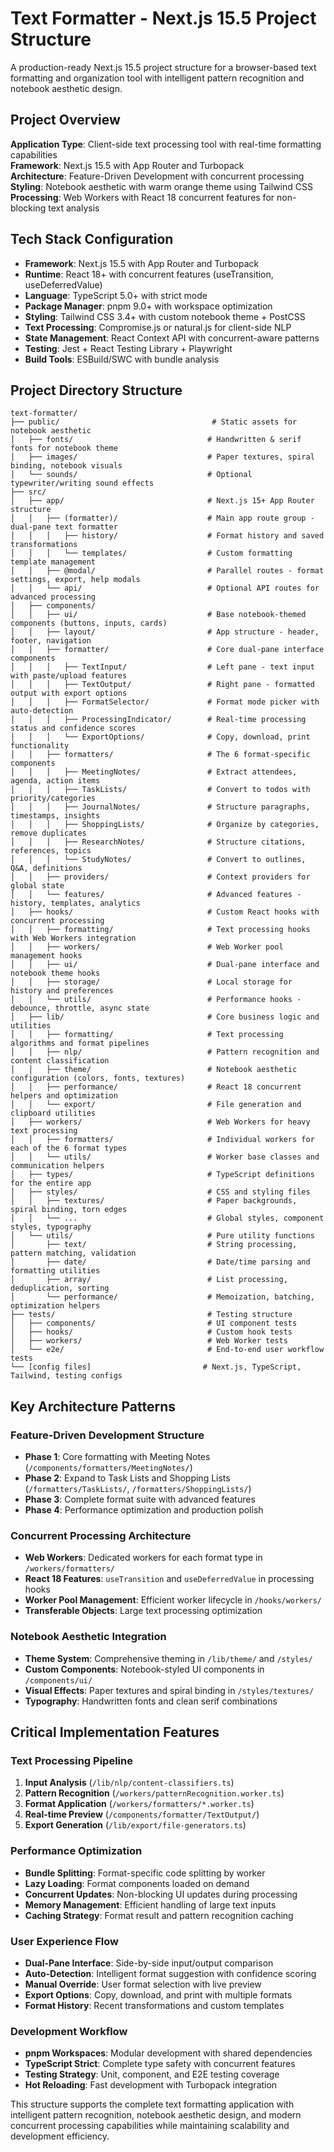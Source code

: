 # Text Formatter - Next.js 15.5 Project Structure

A production-ready Next.js 15.5 project structure for a browser-based text formatting and organization tool with intelligent pattern recognition and notebook aesthetic design.

## Project Overview

**Application Type**: Client-side text processing tool with real-time formatting capabilities  
**Framework**: Next.js 15.5 with App Router and Turbopack  
**Architecture**: Feature-Driven Development with concurrent processing  
**Styling**: Notebook aesthetic with warm orange theme using Tailwind CSS  
**Processing**: Web Workers with React 18 concurrent features for non-blocking text analysis  

## Tech Stack Configuration

- **Framework**: Next.js 15.5 with App Router and Turbopack
- **Runtime**: React 18+ with concurrent features (useTransition, useDeferredValue)
- **Language**: TypeScript 5.0+ with strict mode
- **Package Manager**: pnpm 9.0+ with workspace optimization
- **Styling**: Tailwind CSS 3.4+ with custom notebook theme + PostCSS
- **Text Processing**: Compromise.js or natural.js for client-side NLP
- **State Management**: React Context API with concurrent-aware patterns
- **Testing**: Jest + React Testing Library + Playwright
- **Build Tools**: ESBuild/SWC with bundle analysis

## Project Directory Structure

```
text-formatter/
├── public/                                  # Static assets for notebook aesthetic
│   ├── fonts/                              # Handwritten & serif fonts for notebook theme
│   ├── images/                             # Paper textures, spiral binding, notebook visuals
│   └── sounds/                             # Optional typewriter/writing sound effects
├── src/
│   ├── app/                                # Next.js 15+ App Router structure
│   │   ├── (formatter)/                    # Main app route group - dual-pane text formatter
│   │   │   ├── history/                    # Format history and saved transformations
│   │   │   └── templates/                  # Custom formatting template management
│   │   ├── @modal/                         # Parallel routes - format settings, export, help modals
│   │   └── api/                            # Optional API routes for advanced processing
│   ├── components/
│   │   ├── ui/                             # Base notebook-themed components (buttons, inputs, cards)
│   │   ├── layout/                         # App structure - header, footer, navigation
│   │   ├── formatter/                      # Core dual-pane interface components
│   │   │   ├── TextInput/                  # Left pane - text input with paste/upload features
│   │   │   ├── TextOutput/                 # Right pane - formatted output with export options
│   │   │   ├── FormatSelector/             # Format mode picker with auto-detection
│   │   │   ├── ProcessingIndicator/        # Real-time processing status and confidence scores
│   │   │   └── ExportOptions/              # Copy, download, print functionality
│   │   ├── formatters/                     # The 6 format-specific components
│   │   │   ├── MeetingNotes/               # Extract attendees, agenda, action items
│   │   │   ├── TaskLists/                  # Convert to todos with priority/categories
│   │   │   ├── JournalNotes/               # Structure paragraphs, timestamps, insights
│   │   │   ├── ShoppingLists/              # Organize by categories, remove duplicates
│   │   │   ├── ResearchNotes/              # Structure citations, references, topics
│   │   │   └── StudyNotes/                 # Convert to outlines, Q&A, definitions
│   │   ├── providers/                      # Context providers for global state
│   │   └── features/                       # Advanced features - history, templates, analytics
│   ├── hooks/                              # Custom React hooks with concurrent processing
│   │   ├── formatting/                     # Text processing hooks with Web Workers integration
│   │   ├── workers/                        # Web Worker pool management hooks
│   │   ├── ui/                             # Dual-pane interface and notebook theme hooks
│   │   ├── storage/                        # Local storage for history and preferences
│   │   └── utils/                          # Performance hooks - debounce, throttle, async state
│   ├── lib/                                # Core business logic and utilities
│   │   ├── formatting/                     # Text processing algorithms and format pipelines
│   │   ├── nlp/                            # Pattern recognition and content classification
│   │   ├── theme/                          # Notebook aesthetic configuration (colors, fonts, textures)
│   │   ├── performance/                    # React 18 concurrent helpers and optimization
│   │   └── export/                         # File generation and clipboard utilities
│   ├── workers/                            # Web Workers for heavy text processing
│   │   ├── formatters/                     # Individual workers for each of the 6 format types
│   │   └── utils/                          # Worker base classes and communication helpers
│   ├── types/                              # TypeScript definitions for the entire app
│   ├── styles/                             # CSS and styling files
│   │   ├── textures/                       # Paper backgrounds, spiral binding, torn edges
│   │   └── ...                             # Global styles, component styles, typography
│   └── utils/                              # Pure utility functions
│       ├── text/                           # String processing, pattern matching, validation
│       ├── date/                           # Date/time parsing and formatting utilities
│       ├── array/                          # List processing, deduplication, sorting
│       └── performance/                    # Memoization, batching, optimization helpers
├── tests/                                  # Testing structure
│   ├── components/                         # UI component tests
│   ├── hooks/                              # Custom hook tests
│   ├── workers/                            # Web Worker tests
│   └── e2e/                                # End-to-end user workflow tests
└── [config files]                         # Next.js, TypeScript, Tailwind, testing configs
```

## Key Architecture Patterns

### Feature-Driven Development Structure
- **Phase 1**: Core formatting with Meeting Notes (`/components/formatters/MeetingNotes/`)
- **Phase 2**: Expand to Task Lists and Shopping Lists (`/formatters/TaskLists/`, `/formatters/ShoppingLists/`)
- **Phase 3**: Complete format suite with advanced features
- **Phase 4**: Performance optimization and production polish

### Concurrent Processing Architecture
- **Web Workers**: Dedicated workers for each format type in `/workers/formatters/`
- **React 18 Features**: `useTransition` and `useDeferredValue` in processing hooks
- **Worker Pool Management**: Efficient worker lifecycle in `/hooks/workers/`
- **Transferable Objects**: Large text processing optimization

### Notebook Aesthetic Integration
- **Theme System**: Comprehensive theming in `/lib/theme/` and `/styles/`
- **Custom Components**: Notebook-styled UI components in `/components/ui/`
- **Visual Effects**: Paper textures and spiral binding in `/styles/textures/`
- **Typography**: Handwritten fonts and clean serif combinations

## Critical Implementation Features

### Text Processing Pipeline
1. **Input Analysis** (`/lib/nlp/content-classifiers.ts`)
2. **Pattern Recognition** (`/workers/patternRecognition.worker.ts`)
3. **Format Application** (`/workers/formatters/*.worker.ts`)
4. **Real-time Preview** (`/components/formatter/TextOutput/`)
5. **Export Generation** (`/lib/export/file-generators.ts`)

### Performance Optimization
- **Bundle Splitting**: Format-specific code splitting by worker
- **Lazy Loading**: Format components loaded on demand
- **Concurrent Updates**: Non-blocking UI updates during processing
- **Memory Management**: Efficient handling of large text inputs
- **Caching Strategy**: Format result and pattern recognition caching

### User Experience Flow
- **Dual-Pane Interface**: Side-by-side input/output comparison
- **Auto-Detection**: Intelligent format suggestion with confidence scoring
- **Manual Override**: User format selection with live preview
- **Export Options**: Copy, download, and print with multiple formats
- **Format History**: Recent transformations and custom templates

### Development Workflow
- **pnpm Workspaces**: Modular development with shared dependencies
- **TypeScript Strict**: Complete type safety with concurrent features
- **Testing Strategy**: Unit, component, and E2E testing coverage
- **Hot Reloading**: Fast development with Turbopack integration

This structure supports the complete text formatting application with intelligent pattern recognition, notebook aesthetic design, and modern concurrent processing capabilities while maintaining scalability and development efficiency.
